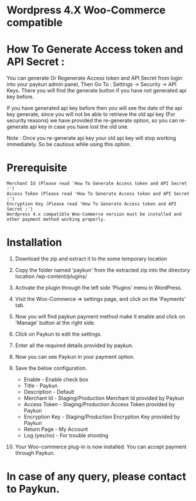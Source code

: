 # Wordpress 4.X Woo-Commerce compatible

# How To Generate Access token and API Secret :
You can generate Or Regenerate Access token and API Secret from login into your paykun admin panel, Then Go To : Settings -> Security -> API Keys. There you will find the generate button if you have not generated api key before.

If you have generated api key before then you will see the date of the api key generate, since you will not be able to retrieve the old api key (For security reasons) we have provided the re-generate option, so you can re-generate api key in case you have lost the old one.

Note : Once you re-generate api key your old api key will stop working immediately. So be cautious while using this option.

# Prerequisite
    Merchant Id (Please read 'How To Generate Access token and API Secret :')
    Access Token (Please read 'How To Generate Access token and API Secret :')
    Encryption Key (Please read 'How To Generate Access token and API Secret :')
    Wordpress 4.x compatible Woo-Commerce version must be installed and other payment method working properly.

# Installation

  1. Download the zip and extract it to the some temporary location
  2. Copy the folder named 'paykun' from the extracted zip into the directory location /wp-content/plugins/
  3. Activate the plugin through the left side 'Plugins' menu in WordPress.
  4. Visit the Woo-Commerce => settings page, and click on the 'Payments' tab.
  5. Now you will find paykun payment method make it enable and click on 'Manage' button at the right side.
  6. Click on Paykun to edit the settings.
  7. Enter all the required details provided by paykun.
  8. Now you can see Paykun in your payment option.
  9. Save the below configuration.

      * Enable                  - Enable check box
      * Title                   - Paykun
      * Description             - Default
      * Merchant Id             - Staging/Production Merchant Id provided by Paykun
      * Access Token            - Staging/Production Access Token provided by Paykun
      * Encryption Key          - Staging/Production Encryption Key provided by Paykun
      * Return Page             - My Account
      * Log (yes/no)            - For trouble shooting    

  10. Your Woo-commerce plug-in is now installed. You can accept payment through Paykun.

# In case of any query, please contact to Paykun.